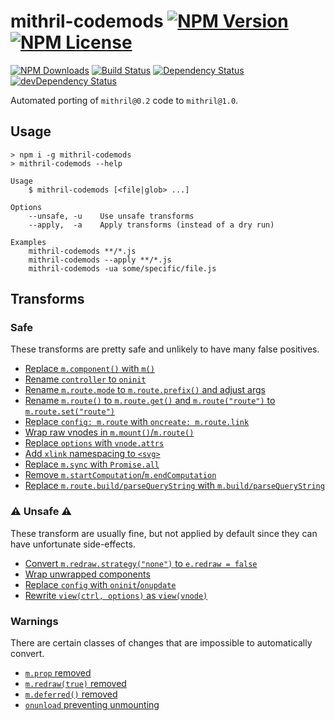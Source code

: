 mithril-codemods [![NPM Version](https://img.shields.io/npm/v/mithril-codemods.svg)](https://www.npmjs.com/package/mithril-codemods) [![NPM License](https://img.shields.io/npm/l/mithril-codemods.svg)](https://www.npmjs.com/package/mithril-codemods)
================
[![NPM Downloads](https://img.shields.io/npm/dm/mithril-codemods.svg)](https://www.npmjs.com/package/mithril-codemods)
[![Build Status](https://img.shields.io/travis/MithrilJS/mithril-codemods.svg)](https://travis-ci.org/MithrilJS/mithril-codemods)
[![Dependency Status](https://img.shields.io/david/MithrilJS/mithril-codemods.svg)](https://david-dm.org/MithrilJS/mithril-codemods)
[![devDependency Status](https://img.shields.io/david/dev/MithrilJS/mithril-codemods.svg)](https://david-dm.org/MithrilJS/mithril-codemods#info=devDependencies)

Automated porting of `mithril@0.2` code to `mithril@1.0`.

## Usage

```
> npm i -g mithril-codemods
> mithril-codemods --help

Usage
    $ mithril-codemods [<file|glob> ...]

Options
    --unsafe, -u    Use unsafe transforms
    --apply,  -a    Apply transforms (instead of a dry run)

Examples
    mithril-codemods **/*.js
    mithril-codemods --apply **/*.js
    mithril-codemods -ua some/specific/file.js
```

## Transforms

### Safe

These transforms are pretty safe and unlikely to have many false positives.

- [Replace `m.component()` with `m()`](http://mithril.js.org/change-log.html#mcomponent-removed)
- [Rename `controller`️ to `oninit`](http://mithril.js.org/change-log.html#component-controller-function)
- [Rename `m.route.mode` to `m.route.prefix()` and adjust args](http://mithril.js.org/change-log.html#mroutemode)
- [Rename `m.route()` to `m.route.get()` and `m.route("route")` to `m.route.set("route")`](http://mithril.js.org/change-log.html#readingwriting-the-current-route)
- [Replace `config: m.route` ️w️i️t️h️ `oncreate: m.route.link`](http://mithril.js.org/change-log.html#mroute-and-anchor-tags)
- [Wrap raw vnodes in `m.mount()`/`m.route()`](http://mithril.js.org/change-log.html#passing-vnodes-to-mmount-and-mroute)
- [Replace `options` with `vnode.attrs`](http://mithril.js.org/change-log.html#component-arguments)
- [Add `xlink` namespacing to `<svg>`](http://mithril.js.org/change-log.html#xlink-namespace-required)
- [Replace `m.sync` with `Promise.all`](http://mithril.js.org/change-log.html#msync-removed)
- [Remove `m.startComputation`/`m.endComputation`](http://mithril.js.org/change-log.html#no-more-redraw-locks)
- [Replace `m.route.build/parseQueryString` with `m.build/parseQueryString`](http://mithril.js.org/change-log.html#buildingparsing-query-strings)

### ⚠️️️ Unsafe ⚠️

These transform are usually fine, but not applied by default since they can have unfortunate side-effects.

- [Convert `m.redraw.strategy("none")` to `e.redraw = false`](http://mithril.js.org/change-log.html#cancelling-redraw-from-event-handlers)
- [Wrap unwrapped components](http://mithril.js.org/change-log.html#passing-components-to-m)
- [Replace `config` with `oninit`/`onupdate`](http://mithril.js.org/change-log.html#config-function)
- [Rewrite `view(ctrl, options)` as `view(vnode)`](http://mithril.js.org/change-log.html#view-parameters)

### Warnings

There are certain classes of changes that are impossible to automatically convert.

- [`m.prop` removed](http://mithril.js.org/change-log.html#mprop-removed)
- [`m.redraw(true)` removed](http://mithril.js.org/change-log.html#synchronous-redraw-removed)
- [`m.deferred()` removed](http://mithril.js.org/change-log.html#mdeferred-removed)
- [`onunload` preventing unmounting](http://mithril.js.org/change-log.html#preventing-unmounting)
